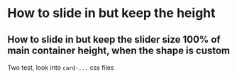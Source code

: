 # How to slide in but keep the height
## How to slide in but keep the slider size 100% of main container height, when the shape is custom
Two test, look into `card-...` css files